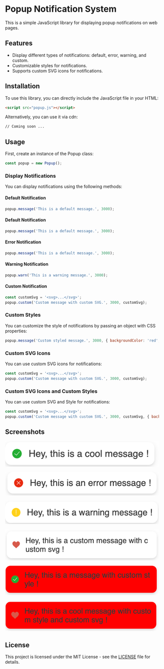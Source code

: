 # Popup Notification System

This is a simple JavaScript library for displaying popup notifications on web pages.

## Features

- Display different types of notifications: default, error, warning, and custom.
- Customizable styles for notifications.
- Supports custom SVG icons for notifications.

## Installation

To use this library, you can directly include the JavaScript file in your HTML:

```html
<script src="popup.js"></script>
```

Alternatively, you can use it via cdn:
```bash
// Coming soon ...
```

## Usage
First, create an instance of the Popup class:

```javascript
const popup = new Popup();
````

### Display Notifications
You can display notifications using the following methods:

#### Default Notification

```javascript
popup.message('This is a default message.', 3000);
```

#### Default Notification

```javascript
popup.message('This is a default message.', 3000);
```

#### Error Notification

```javascript
popup.message('This is a default message.', 3000);
```

#### Warning Notification

```javascript
popup.warn('This is a warning message.', 3000);
```

#### Custom Notification

```javascript
const customSvg = '<svg>...</svg>';
popup.custom('Custom message with custom SVG.', 3000, customSvg);
```

### Custom Styles
You can customize the style of notifications by passing an object with CSS properties:

```javascript
popup.message('Custom styled message.', 3000, { backgroundColor: 'red', color: 'white' });
````

### Custom SVG Icons

You can use custom SVG icons for notifications:

```javascript
const customSvg = '<svg>...</svg>';
popup.custom('Custom message with custom SVG.', 3000, customSvg);
```

### Custom SVG Icons and Custom Styles

You can use custom SVG and Style for notifications:

```javascript
const customSvg = '<svg>...</svg>';
popup.custom('Custom message with custom SVG.', 3000, customSvg, { backgroundColor: 'red', color: 'white' });
```

## Screenshots

![Default Notification](screenshots/img.png)

![Error Notification](screenshots/img_1.png)

![Warning Notification](screenshots/img_2.png)

![Custom Notification](screenshots/img_3.png)

![Default Notification with Custom SVG](screenshots/img_5.png)

![Custom Notification with Custom Styles and Custom SVG](screenshots/img_6.png)


## License

This project is licensed under the MIT License - see the [LICENSE](LICENCE.txt) file for details.